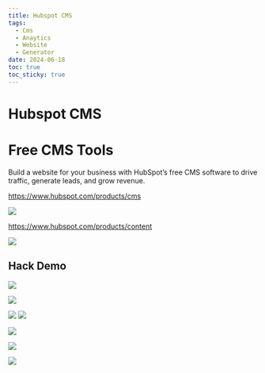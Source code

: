 ```yaml
---
title: Hubspot CMS
tags:
  - Cms
  - Anaytics
  - Website
  - Generator
date: 2024-06-18
toc: true
toc_sticky: true
---
```


# Hubspot CMS 
# Free CMS Tools

Build a website for your business with HubSpot’s free CMS software to drive traffic, generate leads, and grow revenue.


https://www.hubspot.com/products/cms

![](../_asset/2024-06-18_image_1.png)

https://www.hubspot.com/products/content

![](../_asset/2024-06-18_image_2.png)

## Hack Demo 
![](../_asset/2024-06-18_image_3.png)

![](../_asset/2024-06-18_image_4.png)

![](../_asset/2024-06-18_image_5.png)
![](../_asset/2024-06-18_image_6.png)

![](../_asset/2024-06-18_image_7.png)

![](../_asset/2024-06-18_image_8.png)

![](../_asset/2024-06-18_image_9.png)
